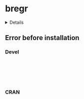 # bregr

<details>

* Version: 
* GitHub: https://github.com/Yunuuuu/ggalign
* Source code: NA
* Number of recursive dependencies: 0

</details>

## Error before installation

### Devel

```






```
### CRAN

```






```
